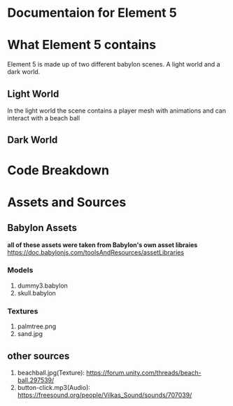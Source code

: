 # **Documentaion for Element 5**
# What Element 5 contains 
Element 5 is made up of two different babylon scenes. A light world and a dark world.
## Light World
In the light world the scene contains a player mesh with animations and can interact with a beach ball  
## Dark World 
# Code Breakdown 
# Assets and Sources
## Babylon Assets
**all of these assets were taken from Babylon's own asset libraies**
https://doc.babylonjs.com/toolsAndResources/assetLibraries
### Models
1. dummy3.babylon
2. skull.babylon
### Textures
1. palmtree.png
2. sand.jpg
## other sources
1. beachball.jpg(Texture): https://forum.unity.com/threads/beach-ball.297539/
2. button-click.mp3(Audio): https://freesound.org/people/Vilkas_Sound/sounds/707039/